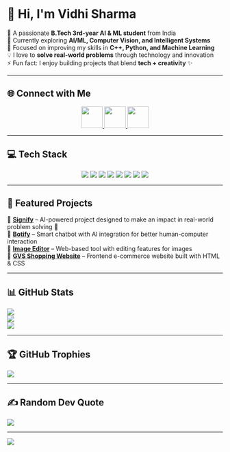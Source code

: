 # 👋 Hi, I'm Vidhi Sharma  

💫 A passionate **B.Tech 3rd-year AI & ML student** from India  
🔭 Currently exploring **AI/ML, Computer Vision, and Intelligent Systems**  
🌱 Focused on improving my skills in **C++, Python, and Machine Learning**  
💡 I love to **solve real-world problems** through technology and innovation  
⚡ Fun fact: I enjoy building projects that blend **tech + creativity** ✨  

---

## 🌐 Connect with Me  

<p align="center">
  <a href="https://www.linkedin.com/in/vidhi-sharma-23559030a" target="_blank">
    <img src="https://skillicons.dev/icons?i=linkedin" height="50" />
  </a>
  <a href="https://github.com/Vidhisharma-17" target="_blank">
    <img src="https://skillicons.dev/icons?i=github" height="50" />
  </a>
  <a href="mailto:vidhiisharma.17@gmail.com" target="_blank">
    <img src="https://skillicons.dev/icons?i=gmail" height="50" />
  </a>
</p>  

---

## 💻 Tech Stack  

<p align="center">
  <img src="https://img.shields.io/badge/C++-00599C?style=for-the-badge&logo=c%2B%2B&logoColor=white"/>
  <img src="https://img.shields.io/badge/Python-3776AB?style=for-the-badge&logo=python&logoColor=white"/>
  <img src="https://img.shields.io/badge/OpenCV-27338e?style=for-the-badge&logo=opencv&logoColor=white"/>
  <img src="https://img.shields.io/badge/Mediapipe-FF6F00?style=for-the-badge&logo=google&logoColor=white"/>
  <img src="https://img.shields.io/badge/HTML5-E34F26?style=for-the-badge&logo=html5&logoColor=white"/>
  <img src="https://img.shields.io/badge/CSS3-1572B6?style=for-the-badge&logo=css3&logoColor=white"/>
  <img src="https://img.shields.io/badge/MongoDB-4EA94B?style=for-the-badge&logo=mongodb&logoColor=white"/>
  <img src="https://img.shields.io/badge/MySQL-4479A1?style=for-the-badge&logo=mysql&logoColor=white"/>
</p>  

---

## 🚀 Featured Projects  
🔹 **[Signify](#)** – AI-powered project designed to make an impact in real-world problem solving 🚀  
🔹 **[Botify](#)** – Smart chatbot with AI integration for better human-computer interaction  
🔹 **[Image Editor](#)** – Web-based tool with editing features for images  
🔹 **[GVS Shopping Website](#)** – Frontend e-commerce website built with HTML & CSS  

---

## 📊 GitHub Stats  
![](https://github-readme-stats.vercel.app/api?username=Vidhisharma-17&theme=radical&hide_border=false&include_all_commits=true&count_private=true)  
![](https://github-readme-streak-stats.herokuapp.com/?user=Vidhisharma-17&theme=radical&hide_border=false)  
![](https://github-readme-stats.vercel.app/api/top-langs/?username=Vidhisharma-17&theme=radical&hide_border=false&layout=compact)  

---

## 🏆 GitHub Trophies  
![](https://github-profile-trophy.vercel.app/?username=Vidhisharma-17&theme=radical&no-frame=false&no-bg=true&margin-w=4)  

---

## ✍ Random Dev Quote  
![](https://quotes-github-readme.vercel.app/api?type=vertical&theme=radical)  

---

[![](https://visitcount.itsvg.in/api?id=Vidhisharma-17&icon=0&color=0)](https://visitcount.itsvg.in)
